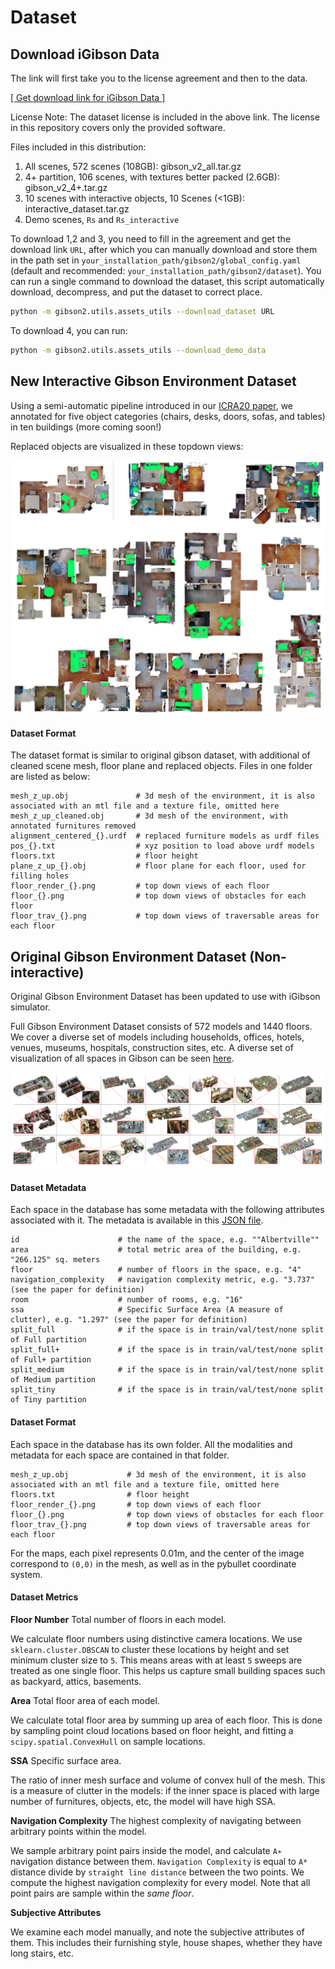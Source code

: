 Dataset
==========================================

Download iGibson Data
------------------------

The link will first take you to the license agreement and then to the data.

[[ Get download link for iGibson Data ]](https://goo.gl/forms/OxAQHbl1v97BJ3Sg1)  

License Note: The dataset license is included in the above link. The license in this repository covers only the provided software.

Files included in this distribution:

1. All scenes, 572 scenes (108GB): gibson_v2_all.tar.gz
2. 4+ partition, 106 scenes, with textures better packed (2.6GB): gibson_v2_4+.tar.gz
3. 10 scenes with interactive objects, 10 Scenes (<1GB): interactive_dataset.tar.gz
4. Demo scenes, `Rs` and `Rs_interactive`

To download 1,2 and 3, you need to fill in the agreement and get the download link `URL`, after which you can manually download and store them in the path set in `your_installation_path/gibson2/global_config.yaml` (default and recommended: `your_installation_path/gibson2/dataset`). You can run a single command to download the dataset, this script automatically download, decompress, and put the dataset to correct place.

```bash
python -m gibson2.utils.assets_utils --download_dataset URL
```

To download 4, you can run:

```bash
python -m gibson2.utils.assets_utils --download_demo_data
```

New Interactive Gibson Environment Dataset
--------------------------------------------------

Using a semi-automatic pipeline introduced in our [ICRA20 paper](https://ieeexplore.ieee.org/document/8954627), we annotated for five object categories (chairs, desks, doors, sofas, and tables) in ten buildings (more coming soon!)

Replaced objects are visualized in these topdown views:

![topdown.jpg](images/topdown.jpg)

#### Dataset Format

The dataset format is similar to original gibson dataset, with additional of cleaned scene mesh, floor plane and replaced objects. Files in one folder are listed as below:

```
mesh_z_up.obj               # 3d mesh of the environment, it is also associated with an mtl file and a texture file, omitted here
mesh_z_up_cleaned.obj       # 3d mesh of the environment, with annotated furnitures removed
alignment_centered_{}.urdf  # replaced furniture models as urdf files
pos_{}.txt                  # xyz position to load above urdf models
floors.txt                  # floor height
plane_z_up_{}.obj           # floor plane for each floor, used for filling holes
floor_render_{}.png         # top down views of each floor
floor_{}.png                # top down views of obstacles for each floor
floor_trav_{}.png           # top down views of traversable areas for each floor  
```

Original Gibson Environment Dataset (Non-interactive)
-------------------------------------------------------

Original Gibson Environment Dataset has been updated to use with iGibson simulator.

Full Gibson Environment Dataset consists of 572 models and 1440 floors. We cover a diverse set of models including households, offices, hotels, venues, museums, hospitals, construction sites, etc. A diverse set of visualization of all spaces in Gibson can be seen [here](http://gibsonenv.stanford.edu/database/).
 

![spaces.png](images/spaces.png)


#### Dataset Metadata

Each space in the database has some metadata with the following attributes associated with it. The metadata is available in this [JSON file](https://raw.githubusercontent.com/StanfordVL/GibsonEnv/master/gibson/data/data.json). 
```
id                      # the name of the space, e.g. ""Albertville""
area                    # total metric area of the building, e.g. "266.125" sq. meters
floor                   # number of floors in the space, e.g. "4"
navigation_complexity   # navigation complexity metric, e.g. "3.737" (see the paper for definition)
room                    # number of rooms, e.g. "16"
ssa                     # Specific Surface Area (A measure of clutter), e.g. "1.297" (see the paper for definition)
split_full              # if the space is in train/val/test/none split of Full partition 
split_full+             # if the space is in train/val/test/none split of Full+ partition 
split_medium            # if the space is in train/val/test/none split of Medium partition 
split_tiny              # if the space is in train/val/test/none split of Tiny partition 
```

#### Dataset Format

Each space in the database has its own folder. All the modalities and metadata for each space are contained in that folder. 
```
mesh_z_up.obj             # 3d mesh of the environment, it is also associated with an mtl file and a texture file, omitted here
floors.txt                # floor height
floor_render_{}.png       # top down views of each floor
floor_{}.png              # top down views of obstacles for each floor
floor_trav_{}.png         # top down views of traversable areas for each floor  
```

For the maps, each pixel represents 0.01m, and the center of the image correspond to `(0,0)` in the mesh, as well as in the pybullet coordinate system. 

#### Dataset Metrics


**Floor Number** Total number of floors in each model.

We calculate floor numbers using distinctive camera locations. We use `sklearn.cluster.DBSCAN` to cluster these locations by height and set minimum cluster size to `5`. This means areas with at least `5` sweeps are treated as one single floor. This helps us capture small building spaces such as backyard, attics, basements.

**Area** Total floor area of each model.

We calculate total floor area by summing up area of each floor. This is done by sampling point cloud locations based on floor height, and fitting a `scipy.spatial.ConvexHull` on sample locations.

**SSA** Specific surface area. 

The ratio of inner mesh surface and volume of convex hull of the mesh. This is a measure of clutter in the models: if the inner space is placed with large number of furnitures, objects, etc, the model will have high SSA. 

**Navigation Complexity** The highest complexity of navigating between arbitrary points within the model.

We sample arbitrary point pairs inside the model, and calculate `A∗` navigation distance between them. `Navigation Complexity` is equal to `A*` distance divide by `straight line distance` between the two points. We compute the highest navigation complexity for every model. Note that all point pairs are sample within the *same floor*.

**Subjective Attributes**

We examine each model manually, and note the subjective attributes of them. This includes their furnishing style, house shapes, whether they have long stairs, etc.

